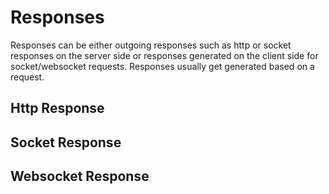 # Responses

Responses can be either outgoing responses such as http or socket responses on the server side or responses generated on the client side for socket/websocket requests. Responses usually get generated based on a request.

## Http Response

## Socket Response

## Websocket Response
